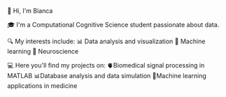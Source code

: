 👋 Hi, I'm Bianca 

🎓 I'm a Computational Cognitive Science student passionate about data. 

🔍 My interests include:
   📊 Data analysis and visualization
   🤖 Machine learning
   🧬 Neuroscience
  
💻 Here you'll find my projects on:
   🫀Biomedical signal processing in MATLAB
   📊Database analysis and data simulation
   🤖Machine learning applications in medicine
